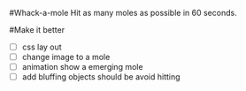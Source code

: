 #Whack-a-mole
Hit as many moles as possible in 60 seconds.

#Make it better
- [ ] css lay out
- [ ] change image to a mole
- [ ] animation show a emerging mole
- [ ] add bluffing objects should be avoid hitting